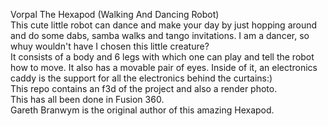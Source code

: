 Vorpal The Hexapod (Walking And Dancing Robot)\
This cute little robot can dance and make your day by just hopping around and do some dabs, samba walks and tango invitations. I am a dancer, so whuy wouldn't have I chosen this little creature?\
It consists of a body and 6 legs with which one can play and tell the robot how to move. It also has a movable pair of eyes. Inside of it, an electronics caddy is the support for all the electronics behind the curtains:)\
This repo contains an f3d of the project and also a render photo.\
This has all been done in Fusion 360.\
Gareth Branwym is the original author of this amazing Hexapod.
